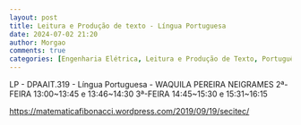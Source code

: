 ```yaml
---
layout: post
title: Leitura e Produção de texto - Língua Portuguesa
date: 2024-07-02 21:20
author: Morgao
comments: true
categories: [Engenharia Elétrica, Leitura e Produção de Texto, Português]
---
```

LP - DPAAIT.319 - Língua Portuguesa - WAQUILA PEREIRA NEIGRAMES
2ª-FEIRA 13:00~13:45 e 13:46~14:30
3ª-FEIRA 14:45~15:30 e 15:31~16:15

https://matematicafibonacci.wordpress.com/2019/09/19/secitec/
